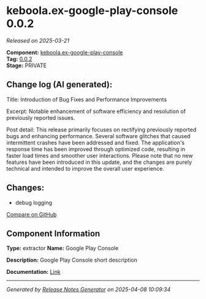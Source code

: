 #  keboola.ex-google-play-console 0.0.2

_Released on 2025-03-21_

**Component:** [keboola.ex-google-play-console](https://github.com/keboola/component-google-play-console)  
**Tag:** [0.0.2](https://github.com/keboola/component-google-play-console/releases/tag/0.0.2)  
**Stage:** PRIVATE


## Change log (AI generated):
Title: Introduction of Bug Fixes and Performance Improvements

Excerpt: Notable enhancement of software efficiency and resolution of previously reported issues.

Post detail: This release primarily focuses on rectifying previously reported bugs and enhancing performance. Several software glitches that caused intermittent crashes have been addressed and fixed. The application's response time has been improved through optimized code, resulting in faster load times and smoother user interactions. Please note that no new features have been introduced in this update, and the changes are purely technical and intended to improve the overall user experience.



## Changes:



- debug logging 





[Compare on GitHub](https://github.com/keboola/component-google-play-console/compare/0.0.1...0.0.2)



## Component Information
**Type:** extractor
**Name:** Google Play Console

**Description:** Google Play Console short description


**Documentation:** [Link](https://github.com/keboola/component-google-play-console/blob/master/README.md)



---
_Generated by [Release Notes Generator](https://github.com/keboola/release-notes-generator)
on 2025-04-08 10:09:34_